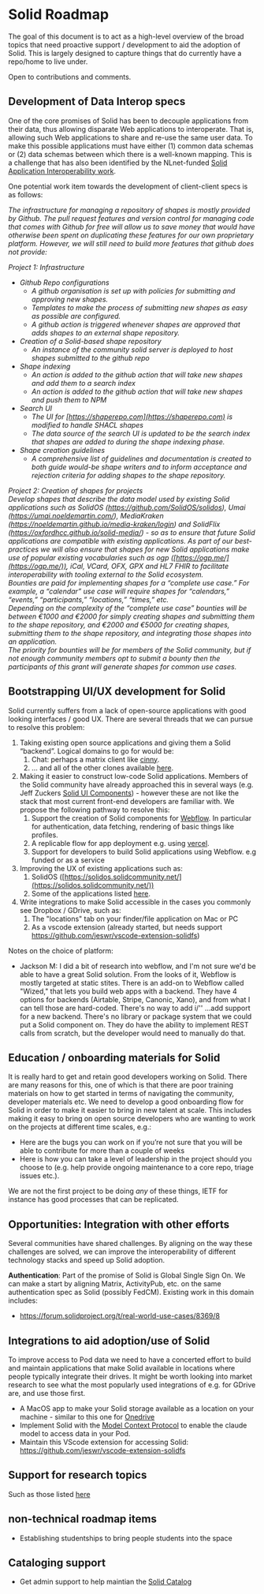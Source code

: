 # Solid Roadmap

The goal of this document is to act as a high-level overview of the broad topics that need proactive support / development to aid the adoption of Solid. This is largely designed to capture things that do currently have a repo/home to live under.

Open to contributions and comments.

## Development of Data Interop specs

One of the core promises of Solid has been to decouple applications from their data, thus allowing disparate Web applications to interoperate. That is, allowing such Web applications to share and re-use the same user data. To make this possible applications must have either (1) common data schemas or (2) data schemas between which there is a well-known mapping. This is a challenge that has also been identified by the NLnet-funded [Solid Application Interoperability work](https://nlnet.nl/project/Solid-Interop/). 

One potential work item towards the development of client-client specs is as follows:

*The infrastructure for managing a repository of shapes is mostly provided by Github. The pull request features and version control for managing code that comes with Github for free will allow us to save money that would have otherwise been spent on duplicating these features for our own proprietary platform. However, we will still need to build more features that github does not provide:*

*Project 1: Infrastructure*

* *Github Repo configurations*  
  * *A github organisation is set up with policies for submitting and approving new shapes.*  
  * *Templates to make the process of submitting new shapes as easy as possible are configured.*  
  * *A github action is triggered whenever shapes are approved that adds shapes to an external shape repository.*  
* *Creation of a Solid-based shape repository*  
  * *An instance of the community solid server is deployed to host shapes submitted to the github repo*  
* *Shape indexing*  
  * *An action is added to the github action that will take new shapes and add them to a search index*  
  * *An action is added to the github action that will take new shapes and push them to NPM*  
* *Search UI*  
  * *The UI for [https://shaperepo.com](https://shaperepo.com) is modified to handle SHACL shapes*  
  * *The data source of the search UI is updated to be the search index that shapes are added to during the shape indexing phase.*  
* *Shape creation guidelines*  
  * *A comprehensive list of guidelines and documentation is created to both guide would-be shape writers and to inform acceptance and rejection criteria for adding shapes to the shape repository.*

*Project 2: Creation of shapes for projects*  
*Develop shapes that describe the data model used by existing Solid applications such as SolidOS (https://github.com/SolidOS/solidos), Umai (https://umai.noeldemartin.com/), MediaKraken (https://noeldemartin.github.io/media-kraken/login) and SolidFlix (https://oxfordhcc.github.io/solid-media/) \- so as to ensure that future Solid applications are compatible with existing applications. As part of our best-practices we will also ensure that shapes for new Solid applications make use of popular existing vocabularies such as ogp ([https://ogp.me/](https://ogp.me/)), iCal, VCard, OFX, GPX and HL7 FHIR to facilitate interoperability with tooling external to the Solid ecosystem.*  
	*Bounties are paid for implementing shapes for a “complete use case.” For example, a “calendar” use case will require shapes for “calendars,” “events,” “participants,” “locations,” “times,” etc.*   
	*Depending on the complexity of the “complete use case” bounties will be between €1000 and €2000 for simply creating shapes and submitting them to the shape repository, and €2000 and €5000 for creating shapes, submitting them to the shape repository, and integrating those shapes into an application.*  
	*The priority for bounties will be for members of the Solid community, but if not enough community members opt to submit a bounty then the participants of this grant will generate shapes for common use cases.*

## Bootstrapping UI/UX development for Solid

Solid currently suffers from a lack of open-source applications with good looking interfaces / good UX. There are several threads that we can pursue to resolve this problem:

1. Taking existing open source applications and giving them a Solid “backend”. Logical domains to go for would be:  
   1. Chat: perhaps a matrix client like [cinny](https://github.com/cinnyapp/cinny).  
   2. … and all of the other clones available [here](https://github.com/GorvGoyl/Clone-Wars?tab=readme-ov-file).  
2. Making it easier to construct low-code Solid applications. Members of the Solid community have already approached this in several ways (e.g. Jeff Zuckers [Solid UI Components](https://github.com/jeff-zucker/solid-ui-components)) - however these are not like the stack that most current front-end developers are familiar with. We propose the following pathway to resolve this:  
   1. Support the creation of Solid components for [Webflow](https://webflow.com/apps). In particular for authentication, data fetching, rendering of basic things like profiles.  
   2. A replicable flow for app deployment e.g. using [vercel](https://webflow.com/made-in-webflow/vercel).  
   3. Support for developers to build Solid applications using Webflow. e.g funded or as a service
3. Improving the UX of existing applications such as:  
   1. SolidOS ([https://solidos.solidcommunity.net/](https://solidos.solidcommunity.net/))  
   2. Some of the applications listed [here](https://solidproject.org/apps).
4. Write integrations to make Solid accessible in the cases you commonly see Dropbox / GDrive, such as:
   1. The "locations" tab on your finder/file application on Mac or PC
   2. As a vscode extension (already started, but needs support https://github.com/jeswr/vscode-extension-solidfs)

Notes on the choice of platform:
 - Jackson M: I did a bit of research into webflow, and I'm not sure we'd be able to have a great Solid solution. From the looks of it, Webflow is mostly targeted at static stites. There is an add-on to Webflow called "Wized," that lets you build web apps with a backend. They have 4 options for backends (Airtable, Stripe, Canonic, Xano), and from what I can tell those are hard-coded. There's no way to add i/''
...add support for a new backend. There's no library or package system that we could put a Solid component on.
They do have the ability to implement REST calls from scratch, but the developer would need to manually do that.

## Education / onboarding materials for Solid
It is really hard to get and retain good developers working on Solid. There are many reasons for this, one of which is that there are poor training materials on how to get started in terms of navigating the community, developer materials etc. We need to develop a good onboarding flow for Solid in order to make it easier to bring in new talent at scale. This includes making it easy to bring on open source developers who are wanting to work on the projects at different time scales, e.g.:

- Here are the bugs you can work on if you’re not sure that you will be able to contribute for more than a couple of weeks  
- Here is how you can take a level of leadership in the project should you choose to (e.g. help provide ongoing maintenance to a core repo, triage issues etc.).

We are not the first project to be doing *any* of these things, IETF for instance has good processes that can be replicated.

## Opportunities: Integration with other efforts

Several communities have shared challenges. By aligning on the way these challenges are solved, we can improve the interoperability of different technology stacks and speed up Solid adoption.

**Authentication**: Part of the promise of Solid is Global Single Sign On. We can make a start by aligning Matrix, ActivityPub, etc. on the same authentication spec as Solid (possibly FedCM). Existing work in this domain includes:
 - https://forum.solidproject.org/t/real-world-use-cases/8369/8

## Integrations to aid adoption/use of Solid

To improve access to Pod data we need to have a concerted effort to build and maintain applications that make Solid available in locations where people typically integrate their drives.
It might be worth looking into market research to see what the most popularly used integrations of e.g. for GDrive are, and use those first.
 - A MacOS app to make your Solid storage available as a location on your machine - similar to this one for [Onedrive](https://apps.apple.com/gb/app/onedrive/id823766827?mt=12)
 - Implement Solid with the [Model Context Protocol](https://www.anthropic.com/news/model-context-protocol) to enable the claude model to access data in your Pod.
 - Maintain this VScode extension for accessing Solid: https://github.com/jeswr/vscode-extension-solidfs

## Support for research topics

Such as those listed [here](https://github.com/solid/research-topics)

## non-technical roadmap items
 - Establishing studentships to bring people students into the space

## Cataloging support
 - Get admin support to help maintian the [Solid Catalog](https://github.com/solid-contrib/catalog)
